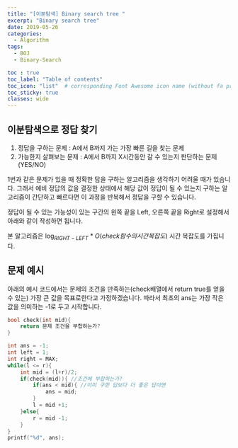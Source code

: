 ```yaml
---
title: "[이분탐색] Binary search tree "
excerpt: "Binary search tree"
date: 2019-05-26
categories:
  - Algorithm
tags:
  - BOJ
  - Binary-Search

toc : true
toc_label: "Table of contents"
toc_icon: "list"  # corresponding Font Awesome icon name (without fa prefix)
toc_sticky: true
classes: wide  
---
```



## 이분탐색으로 정답 찾기

1. 정답을 구하는 문제 : A에서 B까지 가는 가장 빠른 길을 찾는 문제
2. 가능한지 살펴보는 문제 : A에서 B까지 X시간동안 갈 수 있는지 판단하는 문제(YES/NO)

1번과 같은 문제가 있을 때 정확한 답을 구하는 알고리즘을 생각하기 어려울 때가 있습니다. 그래서 예비 정답의 값을 결정한 상태에서
해당 값이 정답이 될 수 있는지 구하는 알고리즘이 간단하고 빠르다면 이 과정을 반복해서 정답을 구할 수 있습니다.  

정답이 될 수 있는 가능성이 있는 구간의 왼쪽 끝을 Left, 오른쪽 끝을 Right로 설정해서 아래와 같이 작성하면 됩니다.  

본 알고리즘은 $\log_{ RIGHT - LEFT }$ * $O(check 함수의 시간 복잡도)$ 시간 복잡도를 가집니다.  

## 문제 예시

아래의 예시 코드에서는 문제의 조건을 만족하는(check배열에서 return true를 얻을 수 있는) 가장 큰 값을 목표로한다고 가정하겠습니다. 따라서 최초의 ans는 가장 작은 값을 의미하는 -1로 두고 시작합니다. 

```cpp
bool check(int mid){
    return 문제 조건을 부합하는가?
}

int ans = -1;
int left = 1;
int right = MAX;
while(l <= r){
    int mid = (l+r)/2;
    if(check(mid)){ //조건에 부합하는가?
        if(ans < mid){ //이미 구한 답보다 더 좋은 답이면
            ans = mid;
        }
        l = mid +1;
    }else{
        r = mid -1;
    }
}
printf("%d", ans);
```